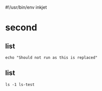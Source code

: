 #!/usr/bin/env inkjet

# second

## list

```
echo "Should not run as this is replaced"
```

## list

```
ls -1 ls-test
```
